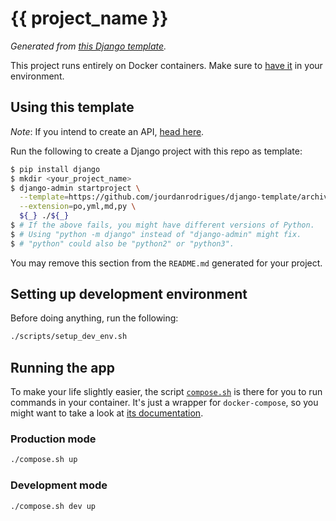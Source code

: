 # {{ project_name }}

_Generated from [this Django template][template-link]._

This project runs entirely on Docker containers. Make sure to [have it][docker-download] in your environment.

## Using this template

_Note_: If you intend to create an API, [head here][django-rest-template].

Run the following to create a Django project with this repo as template:

```bash
$ pip install django
$ mkdir <your_project_name>
$ django-admin startproject \
  --template=https://github.com/jourdanrodrigues/django-template/archive/master.zip \
  --extension=po,yml,md,py \
  ${_} ./${_}
$ # If the above fails, you might have different versions of Python.
$ # Using "python -m django" instead of "django-admin" might fix.
$ # "python" could also be "python2" or "python3".
```

You may remove this section from the `README.md` generated for your project.

## Setting up development environment

Before doing anything, run the following:

```bash
./scripts/setup_dev_env.sh
```

## Running the app

To make your life slightly easier, the script [`compose.sh`](compose.sh) is there for you to run commands in your
container. It's just a wrapper for `docker-compose`, so you might want to take a look at
[its documentation][docker-compose-docs].

### Production mode

```bash
./compose.sh up
```

### Development mode

```bash
./compose.sh dev up
```

[template-link]: https://github.com/jourdanrodrigues/django-template
[docker-download]: https://www.docker.com/community-edition#/download
[docker-compose-docs]: https://docs.docker.com/compose/reference/
[django-rest-template]: https://github.com/jourdanrodrigues/django-template/blob/django-rest/README.md
